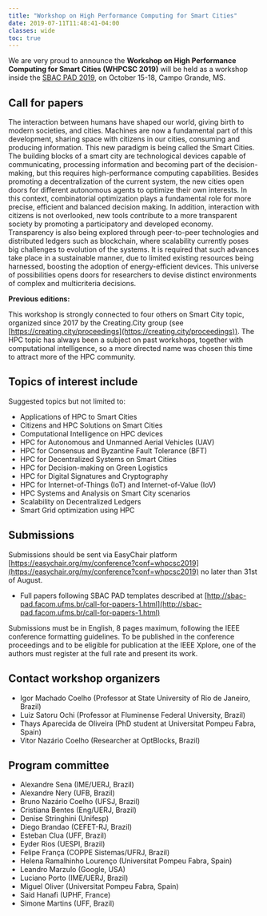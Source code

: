 ```yaml
---
title: "Workshop on High Performance Computing for Smart Cities"
date: 2019-07-11T11:48:41-04:00
classes: wide
toc: true
---
```


We are very proud to announce the **Workshop on High Performance Computing for Smart Cities (WHPCSC 2019)** will be held as a workshop inside the [SBAC PAD 2019](http://sbac-pad.facom.ufms.br/), on October 15-18, Campo Grande, MS.

## Call for papers

The interaction between humans have shaped our world, giving birth to modern
societies, and cities. Machines are now a fundamental part of this development,
sharing space with citizens in our cities, consuming and producing information. This
new paradigm is being called the Smart Cities. The building blocks of a smart city are
technological devices capable of communicating, processing information and
becoming part of the decision-making, but this requires high-performance computing
capabilities. Besides promoting a decentralization of the current system, the new
cities open doors for different autonomous agents to optimize their own interests. In
this context, combinatorial optimization plays a fundamental role for more precise,
efficient and balanced decision making. In addition, interaction with citizens is not
overlooked, new tools contribute to a more transparent society by promoting a
participatory and developed economy. Transparency is also being explored through
peer-to-peer technologies and distributed ledgers such as blockchain, where
scalability currently poses big challenges to evolution of the systems. It is required
that such advances take place in a sustainable manner, due to limited existing
resources being harnessed, boosting the adoption of energy-efficient devices. This
universe of possibilities opens doors for researchers to devise distinct environments
of complex and multicriteria decisions.

**Previous editions:**

This workshop is strongly connected to four others on Smart City topic, organized
since 2017 by the Creating.City group (see [https://creating.city/proceedings](https://creating.city/proceedings)). The
HPC topic has always been a subject on past workshops, together with computational
intelligence, so a more directed name was chosen this time to attract more of the HPC
community.

## Topics of interest include

Suggested topics but not limited to:

* Applications of HPC to Smart Cities
* Citizens and HPC Solutions on Smart Cities
* Computational Intelligence on HPC devices
* HPC for Autonomous and Unmanned Aerial Vehicles (UAV)
* HPC for Consensus and Byzantine Fault Tolerance (BFT)
* HPC for Decentralized Systems on Smart Cities
* HPC for Decision-making on Green Logistics
* HPC for Digital Signatures and Cryptography
* HPC for Internet-of-Things (IoT) and Internet-of-Value (IoV)
* HPC Systems and Analysis on Smart City scenarios
* Scalability on Decentralized Ledgers
* Smart Grid optimization using HPC

## Submissions

Submissions should be sent via EasyChair platform [https://easychair.org/my/conference?conf=whpcsc2019](https://easychair.org/my/conference?conf=whpcsc2019) no later than 31st of August.

* Full papers following SBAC PAD templates described at [http://sbac-pad.facom.ufms.br/call-for-papers-1.html](http://sbac-pad.facom.ufms.br/call-for-papers-1.html)

Submissions must be in English, 8 pages maximum, following the IEEE conference formatting guidelines. To be published in the conference proceedings and to be eligible for publication at the IEEE Xplore, one of the authors must register at the full rate and present its work.


## Contact workshop organizers

* Igor Machado Coelho (Professor at State University of Rio de Janeiro, Brazil)
* Luiz Satoru Ochi (Professor at Fluminense Federal University, Brazil)
* Thays Aparecida de Oliveira (PhD student at Universitat Pompeu Fabra, Spain)
* Vitor Nazário Coelho (Researcher at OptBlocks, Brazil)

## Program committee
* Alexandre Sena (IME/UERJ, Brazil)
* Alexandre Nery (UFB, Brazil)
* Bruno Nazário Coelho (UFSJ, Brazil)
* Cristiana Bentes (Eng/UERJ, Brazil)
* Denise Stringhini (Unifesp)
* Diego Brandao (CEFET-RJ, Brazil)
* Esteban Clua (UFF, Brazil)
* Eyder Rios (UESPI, Brazil)
* Felipe França (COPPE Sistemas/UFRJ, Brazil)
* Helena Ramalhinho Lourenço (Universitat Pompeu Fabra, Spain)
* Leandro Marzulo (Google, USA)
* Luciano Porto (IME/UERJ, Brazil)
* Miguel Oliver (Universitat Pompeu Fabra, Spain)
* Said Hanafi (UPHF, France)
* Simone Martins (UFF, Brazil)
